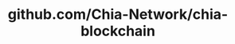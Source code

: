 ---
layout: post
title: github.com/Chia-Network/chia-blockchain
categories: link
tags: [انگلیسی, برنامه‌نویسی]
---